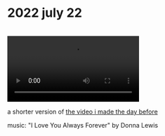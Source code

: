 # 2022 july 22

<br>

<video controls>
    <source src="../../vid/22-07-22_144.mp4" type="video/mp4">
</video>

a shorter version of [the video i made the day before](./22-07-21.md)

music: "I Love You Always Forever" by Donna Lewis
